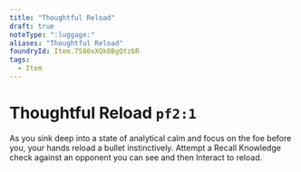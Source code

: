 ```yaml
---
title: "Thoughtful Reload"
draft: true
noteType: ":luggage:"
aliases: "Thoughtful Reload"
foundryId: Item.7580xXQk8BgQtzbR
tags:
  - Item
---
```


# Thoughtful Reload `pf2:1`

As you sink deep into a state of analytical calm and focus on the foe before you, your hands reload a bullet instinctively. Attempt a Recall Knowledge check against an opponent you can see and then Interact to reload.
